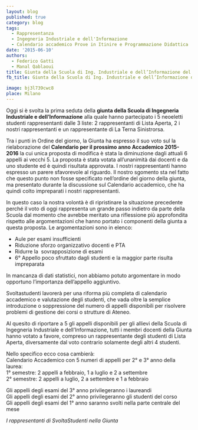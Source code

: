 ```yaml
---
layout: blog
published: true
category: blog
tags:
  - Rappresentanza
  - Ingegneria Industriale e dell'Informazione
  - Calendario accademico Prove in Itinire e Programmazione Didattica
date: '2015-06-10'
authors:
  - Federico Gatti
  - Manal Qablaoui
title: Giunta della Scuola di Ing. Industriale e dell’Informazione del 18 Giugno
fb_title: Giunta della Scuola di Ing. Industriale e dell’Informazione del 18 Giugno

image: bj3l739cwc8
place: Milano
---
```


Oggi si è svolta la prima seduta della **giunta della Scuola di Ingegneria Industriale e dell’Informazione** alla quale hanno partecipato i 5 neoeletti studenti rappresentanti dalle 3 liste: 2 rappresentanti di Lista Aperta, 2 i nostri rappresentanti e un rappresentante di La Terna Sinistrorsa. 

Tra i punti in Ordine del giorno, la Giunta ha espresso il suo voto sul la rielaborazione del **Calendario per il prossimo anno Accademico 2015-2016** la cui unica proposta di modifica è stata la diminuzione dagli attuali 6 appelli ai vecchi 5. La proposta è stata votata all’unanimità dai docenti e da uno studente ed è quindi risultata approvata. I nostri rappresentanti hanno espresso un parere sfavorevole al riguardo. Il nostro sgomento sta nel fatto che questo punto non fosse specificato nell’ordine del giorno della giunta, ma presentato durante la discussione sul Calendario accademico, che ha quindi colto impreparati i nostri rappresentanti. 

In questo caso la nostra volontà è di ripristinare la situazione precedente perché il voto di oggi rappresenta un grande passo indietro da parte della Scuola dal momento che avrebbe meritato una riflessione più approfondita rispetto alle argomentazioni che hanno portato i componenti della giunta a questa proposta. Le argomentazioni sono in elenco:

*   Aule per esami insufficienti
*   Riduzione sforzo organizzativo docenti e PTA
*   Ridurre la  sovrapposizione di esami 
*   6° Appello poco sfruttato dagli studenti e la maggior parte risulta impreparata

In mancanza di dati statistici, non abbiamo potuto argomentare in modo opportuno l’importanza dell’appello aggiuntivo.

Svoltastudenti lavorerà per una riforma più completa di calendario accademico e valutazione degli studenti, che vada oltre la semplice introduzione o soppressione del numero di appelli disponibili per risolvere problemi di gestione dei corsi o strutture di Ateneo.

Al quesito di riportare a 5 gli appelli disponibili per gli allievi della Scuola di Ingegneria Industriale e dell’Informazione, tutti i membri docenti della Giunta hanno votato a favore, compreso un rappresentante degli studenti di Lista Aperta, diversamente dal voto contrario solamente degli altri 4 studenti.

Nello specifico ecco cosa cambierà:  
Calendario Accademico con 5 numeri di appelli per 2° e 3° anno della laurea:  
1° semestre: 2 appelli a febbraio, 1 a luglio e 2 a settembre  
2° semestre: 2 appelli a luglio, 2 a settembre e 1 a febbraio

Gli appelli degli esami del 3° anno privilegeranno i laureandi   
Gli appelli degli esami del 2° anno privilegeranno gli studenti del corso  
Gli appelli degli esami del 1° anno saranno svolti nella parte centrale del mese

_I rappresentanti di SvoltaStudenti nella Giunta_
